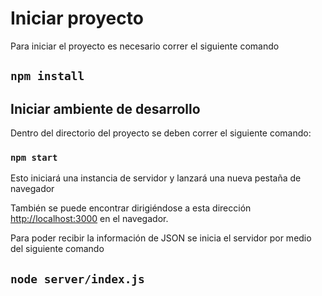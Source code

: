 # Iniciar proyecto

Para iniciar el proyecto es necesario correr el siguiente comando

## `npm install`

## Iniciar ambiente de desarrollo

Dentro del directorio del proyecto se deben correr el siguiente comando:

### `npm start`

Esto iniciará una instancia de servidor y lanzará una nueva pestaña de navegador

También se puede encontrar dirigiéndose a esta dirección [http://localhost:3000](http://localhost:3000) en el navegador.

Para poder recibir la información de JSON se inicia el servidor por medio del siguiente comando

## `node server/index.js`
